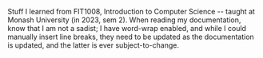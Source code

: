 Stuff I learned from FIT1008, Introduction to Computer Science -- taught at Monash University (in 2023, sem 2). When reading my documentation, know that I am not a sadist; I have word-wrap enabled, and while I could manually insert line breaks, they need to be updated as the documentation is updated, and the latter is ever subject-to-change.
